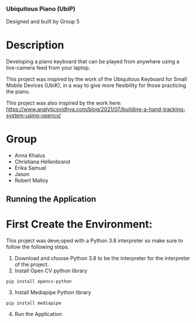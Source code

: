 ### Ubiquitous Piano (UbiP)
Designed and built by Group 5

# Description
Developing a piano keyboard that can be played from anywhere using a live-camera feed from your laptop.

This project was inspired by the work of the Ubiquitous Keyboard for Small Mobile Devices (UbiK), in a way to give more flexibility for those practicing the piano.

This project was also inspired by the work here:
https://www.analyticsvidhya.com/blog/2021/07/building-a-hand-tracking-system-using-opencv/

# Group
- Anna Khalus
- Christiana Hellenbrand
- Erika Samuel
- Jason 
- Robert Malloy
  
## Running the Application
# First Create the Environment:
This project was deve;oped with a Python 3.8 interpreter so make sure to follow the following steps.
1. Download and choose Python 3.8 to be the interpreter for the interpreter of the project.
2. Install Open CV python library
```
pip install opencv-python
```
3. Install Mediapipe Python library
```
pip install mediapipe
```
4. Run the Application



